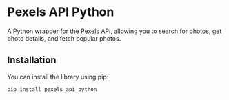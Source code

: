 # Pexels API Python

A Python wrapper for the Pexels API, allowing you to search for photos, get photo details, and fetch popular photos.

## Installation

You can install the library using pip:

```bash
pip install pexels_api_python